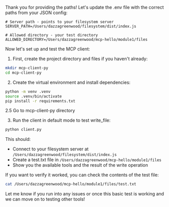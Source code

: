 Thank you for providing the paths! Let's update the .env file with the correct paths from your JSON config:

````text:mcp-client-py/.env
# Server path - points to your filesystem server
SERVER_PATH=/Users/dazzagreenwood/filesystem/dist/index.js

# Allowed directory - your test directory
ALLOWED_DIRECTORY=/Users/dazzagreenwood/mcp-hello/module1/files
````

Now let's set up and test the MCP client:

1. First, create the project directory and files if you haven't already:
```bash
mkdir mcp-client-py
cd mcp-client-py
```

2. Create the virtual environment and install dependencies:
```bash
python -m venv .venv
source .venv/bin/activate
pip install -r requirements.txt
```

2.5 Go to mcp-client-py directory

3. Run the client in default mode to test write_file:
```bash
python client.py
```

This should:
- Connect to your filesystem server at `/Users/dazzagreenwood/filesystem/dist/index.js`
- Create a test.txt file in `/Users/dazzagreenwood/mcp-hello/module1/files`
- Show you the available tools and the result of the write operation

If you want to verify it worked, you can check the contents of the test file:
```bash
cat /Users/dazzagreenwood/mcp-hello/module1/files/test.txt
```

Let me know if you run into any issues or once this basic test is working and we can move on to testing other tools!
